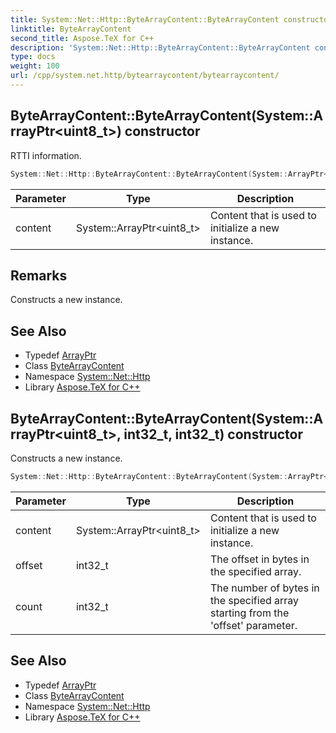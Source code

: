 ```yaml
---
title: System::Net::Http::ByteArrayContent::ByteArrayContent constructor
linktitle: ByteArrayContent
second_title: Aspose.TeX for C++
description: 'System::Net::Http::ByteArrayContent::ByteArrayContent constructor. RTTI information in C++.'
type: docs
weight: 100
url: /cpp/system.net.http/bytearraycontent/bytearraycontent/
---
```

## ByteArrayContent::ByteArrayContent(System::ArrayPtr\<uint8_t\>) constructor


RTTI information.

```cpp
System::Net::Http::ByteArrayContent::ByteArrayContent(System::ArrayPtr<uint8_t> content)
```


| Parameter | Type | Description |
| --- | --- | --- |
| content | System::ArrayPtr\<uint8_t\> | Content that is used to initialize a new instance. |
## Remarks


Constructs a new instance. 
## See Also

* Typedef [ArrayPtr](../../../system/arrayptr/)
* Class [ByteArrayContent](../)
* Namespace [System::Net::Http](../../)
* Library [Aspose.TeX for C++](../../../)
## ByteArrayContent::ByteArrayContent(System::ArrayPtr\<uint8_t\>, int32_t, int32_t) constructor


Constructs a new instance.

```cpp
System::Net::Http::ByteArrayContent::ByteArrayContent(System::ArrayPtr<uint8_t> content, int32_t offset, int32_t count)
```


| Parameter | Type | Description |
| --- | --- | --- |
| content | System::ArrayPtr\<uint8_t\> | Content that is used to initialize a new instance. |
| offset | int32_t | The offset in bytes in the specified array. |
| count | int32_t | The number of bytes in the specified array starting from the 'offset' parameter. |

## See Also

* Typedef [ArrayPtr](../../../system/arrayptr/)
* Class [ByteArrayContent](../)
* Namespace [System::Net::Http](../../)
* Library [Aspose.TeX for C++](../../../)
